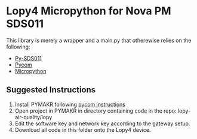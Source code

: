 Lopy4 Micropython for Nova PM SDS011
==========================================

This library is merely a wrapper and a main.py that otherewise relies on the following:

- [Py-SDS011](https://github.com/ikalchev/py-sds011)
- [Pycom](https://docs.pycom.io/)
- [Micropython](https://github.com/micropython/micropython)


Suggested Instructions
----------------------
1. Install PYMAKR following [pycom instructions](https://docs.pycom.io/pymakr/installation/atom)
2. Open project in PYMAKR in directory containing code in the repo: lopy-air-quality/lopy
3. Edit the software key and network key according to the gateway setup.
4. Download all code in this folder onto the Lopy4 device.
